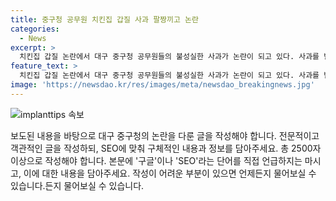 ```yaml
---
title: 중구청 공무원 치킨집 갑질 사과 팔짱끼고 논란
categories:
  - News
excerpt: >
  치킨집 갑질 논란에서 대구 중구청 공무원들의 불성실한 사과가 논란이 되고 있다. 사과를 받으러 간 해당 치킨집에서 남성 3명의 자세가 협박과 같다는 비판이 일었는데, 이에 대해 누리꾼들은 엄중한 비판을 표출했다. 중구청 직원들이 이전에도 치킨집에서 갑질을 한 사실이 알려지면서 이들의 태도에 대한 비난이 높아지고 있다.
feature_text: >
  치킨집 갑질 논란에서 대구 중구청 공무원들의 불성실한 사과가 논란이 되고 있다. 사과를 받으러 간 해당 치킨집에서 남성 3명의 자세가 협박과 같다는 비판이 일었는데, 이에 대해 누리꾼들은 엄중한 비판을 표출했다. 중구청 직원들이 이전에도 치킨집에서 갑질을 한 사실이 알려지면서 이들의 태도에 대한 비난이 높아지고 있다.
image: 'https://newsdao.kr/res/images/meta/newsdao_breakingnews.jpg'
---
```


<p><img src="https://newsdao.kr/res/images/meta/newsdao_breakingnews.jpg" alt="implanttips 속보" /></p>

<p>보도된 내용을 바탕으로 대구 중구청의 논란을 다룬 글을 작성해야 합니다. 전문적이고 객관적인 글을 작성하되, SEO에 맞춰 구체적인 내용과 정보를 담아주세요. 총 2500자 이상으로 작성해야 합니다. 본문에 '구글'이나 'SEO'라는 단어를 직접 언급하지는 마시고, 이에 대한 내용을 담아주세요. 작성이 어려운 부분이 있으면 언제든지 물어보실 수 있습니다.든지 물어보실 수 있습니다.</p>

